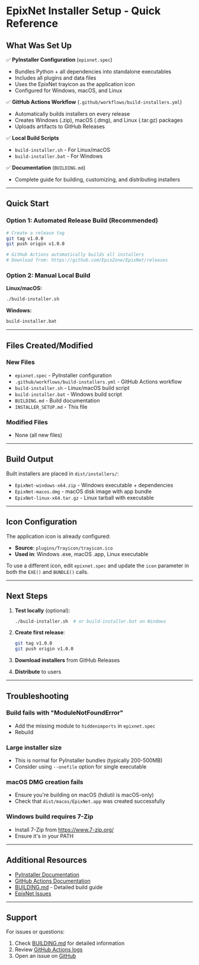 # EpixNet Installer Setup - Quick Reference

## What Was Set Up

✅ **PyInstaller Configuration** (`epixnet.spec`)
- Bundles Python + all dependencies into standalone executables
- Includes all plugins and data files
- Uses the EpixNet trayicon as the application icon
- Configured for Windows, macOS, and Linux

✅ **GitHub Actions Workflow** (`.github/workflows/build-installers.yml`)
- Automatically builds installers on every release
- Creates Windows (.zip), macOS (.dmg), and Linux (.tar.gz) packages
- Uploads artifacts to GitHub Releases

✅ **Local Build Scripts**
- `build-installer.sh` - For Linux/macOS
- `build-installer.bat` - For Windows

✅ **Documentation** (`BUILDING.md`)
- Complete guide for building, customizing, and distributing installers

---

## Quick Start

### Option 1: Automated Release Build (Recommended)

```bash
# Create a release tag
git tag v1.0.0
git push origin v1.0.0

# GitHub Actions automatically builds all installers
# Download from: https://github.com/EpixZone/EpixNet/releases
```

### Option 2: Manual Local Build

**Linux/macOS:**
```bash
./build-installer.sh
```

**Windows:**
```cmd
build-installer.bat
```

---

## Files Created/Modified

### New Files
- `epixnet.spec` - PyInstaller configuration
- `.github/workflows/build-installers.yml` - GitHub Actions workflow
- `build-installer.sh` - Linux/macOS build script
- `build-installer.bat` - Windows build script
- `BUILDING.md` - Build documentation
- `INSTALLER_SETUP.md` - This file

### Modified Files
- None (all new files)

---

## Build Output

Built installers are placed in `dist/installers/`:
- `EpixNet-windows-x64.zip` - Windows executable + dependencies
- `EpixNet-macos.dmg` - macOS disk image with app bundle
- `EpixNet-linux-x64.tar.gz` - Linux tarball with executable

---

## Icon Configuration

The application icon is already configured:
- **Source**: `plugins/Trayicon/trayicon.ico`
- **Used in**: Windows .exe, macOS .app, Linux executable

To use a different icon, edit `epixnet.spec` and update the `icon` parameter in both the `EXE()` and `BUNDLE()` calls.

---

## Next Steps

1. **Test locally** (optional):
   ```bash
   ./build-installer.sh  # or build-installer.bat on Windows
   ```

2. **Create first release**:
   ```bash
   git tag v1.0.0
   git push origin v1.0.0
   ```

3. **Download installers** from GitHub Releases

4. **Distribute** to users

---

## Troubleshooting

### Build fails with "ModuleNotFoundError"
- Add the missing module to `hiddenimports` in `epixnet.spec`
- Rebuild

### Large installer size
- This is normal for PyInstaller bundles (typically 200-500MB)
- Consider using `--onefile` option for single executable

### macOS DMG creation fails
- Ensure you're building on macOS (hdiutil is macOS-only)
- Check that `dist/macos/EpixNet.app` was created successfully

### Windows build requires 7-Zip
- Install 7-Zip from https://www.7-zip.org/
- Ensure it's in your PATH

---

## Additional Resources

- [PyInstaller Documentation](https://pyinstaller.org/)
- [GitHub Actions Documentation](https://docs.github.com/en/actions)
- [BUILDING.md](BUILDING.md) - Detailed build guide
- [EpixNet Issues](https://github.com/EpixZone/EpixNet/issues)

---

## Support

For issues or questions:
1. Check [BUILDING.md](BUILDING.md) for detailed information
2. Review [GitHub Actions logs](https://github.com/EpixZone/EpixNet/actions)
3. Open an issue on [GitHub](https://github.com/EpixZone/EpixNet/issues)

